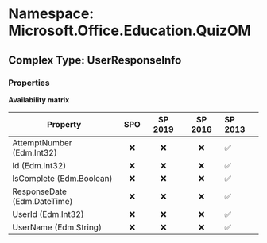 # Namespace: Microsoft.Office.Education.QuizOM

## Complex Type: UserResponseInfo

### Properties

**Availability matrix**

Property | SPO | SP 2019 | SP 2016 | SP 2013
----------|:---:|:-------:|:-------:|:-------
AttemptNumber (Edm.Int32) | ❌ | ❌ | ❌ | ✅
Id (Edm.Int32) | ❌ | ❌ | ❌ | ✅
IsComplete (Edm.Boolean) | ❌ | ❌ | ❌ | ✅
ResponseDate (Edm.DateTime) | ❌ | ❌ | ❌ | ✅
UserId (Edm.Int32) | ❌ | ❌ | ❌ | ✅
UserName (Edm.String) | ❌ | ❌ | ❌ | ✅
